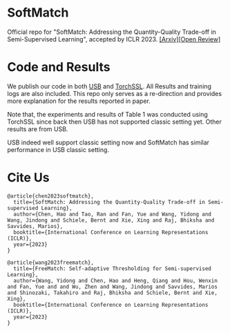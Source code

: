 
# SoftMatch

Official repo for "SoftMatch: Addressing the Quantity-Quality Trade-off in Semi-Supervised Learning", accepted by ICLR 2023. [[Arxiv]](https://arxiv.org/abs/2301.10921)[[Open Review]](https://openreview.net/forum?id=ymt1zQXBDiF&referrer=%5BAuthor%20Console%5D(%2Fgroup%3Fid%3DICLR.cc%2F2023%2FConference%2FAuthors%23your-submissions))


# Code and Results

We publish our code in both [USB](https://github.com/microsoft/Semi-supervised-learning) and [TorchSSL](https://github.com/TorchSSL/TorchSSL). All Results and training logs are also included. This repo only serves as a re-direction and provides more explanation for the results reported in paper.

Note that, the experiments and results of Table 1 was conducted using TorchSSL since back then USB has not supported classic setting yet. Other results are from USB. 

USB indeed well support classic setting now and SoftMatch has similar performance in USB classic setting.


# Cite Us
```
@article{chen2023softmatch},
  title={SoftMatch: Addressing the Quantity-Quality Trade-off in Semi-supervised Learning},
  author={Chen, Hao and Tao, Ran and Fan, Yue and Wang, Yidong and Wang, Jindong and Schiele, Bernt and Xie, Xing and Raj, Bhiksha and Savvides, Marios},
  booktitle={International Conference on Learning Representations (ICLR)},
  year={2023}
}

@article{wang2023freematch},
  title={FreeMatch: Self-adaptive Thresholding for Semi-supervised Learning},
  author={Wang, Yidong and Chen, Hao and Heng, Qiang and Hou, Wenxin and Fan, Yue and and Wu, Zhen and Wang, Jindong and Savvides, Marios and Shinozaki, Takahiro and Raj, Bhiksha and Schiele, Bernt and Xie, Xing},
  booktitle={International Conference on Learning Representations (ICLR)},
  year={2023}
}

```
